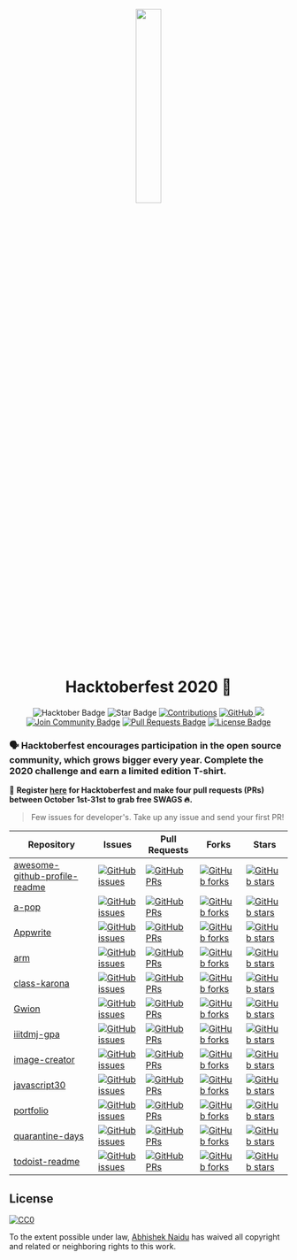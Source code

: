 <p align="center">
    <a href="https://hacktoberfest.digitalocean.com/">
        <img src="assets/hacktober-logo.svg" width="30%">
    </a>
</p>

<h1 align="center"> Hacktoberfest 2020 🎉</h1>

<div align="center">
<img src="https://img.shields.io/badge/hacktoberfest-2020-blueviolet" alt="Hacktober Badge"/>
<img src="https://img.shields.io/static/v1?label=%F0%9F%8C%9F&message=If%20Useful&style=style=flat&color=BC4E99" alt="Star Badge"/>
<a href="https://github.com/abhisheknaiidu" ><img src="https://img.shields.io/badge/Contributions-welcome-violet.svg?style=flat&logo=git" alt="Contributions" /></a>
<a href="https://github.com/abhisheknaiidu" ><img src="https://img.shields.io/github/followers/abhisheknaiidu.svg?label=Follow%20@abhisheknaiidu&style=social" alt="GitHub"/> </a>
<a href="https://twitter.com/abhisheknaiidu" ><img src="https://img.shields.io/twitter/follow/abhisheknaiidu.svg?style=social" /> </a>
<a href="https://discord.gg/XTW52Kt"><img src="https://img.shields.io/discord/733027681184251937.svg?style=flat&label=Join%20Community&color=7289DA" alt="Join Community Badge"/></a>
<a href="https://github.com/abhisheknaiidu/hacktoberfest2020/pulls"><img src="https://img.shields.io/github/issues-pr/abhisheknaiidu/hacktoberfest2020" alt="Pull Requests Badge"/></a>
<a href="https://github.com/abhisheknaiidu/hacktoberfest2020/blob/master/LICENSE"><img src="https://img.shields.io/github/license/abhisheknaiidu/hacktoberfest2020?color=2b9348" alt="License Badge"/></a>
</div>

### 🗣 Hacktoberfest encourages participation in the open source community, which grows bigger every year. Complete the 2020 challenge and earn a limited edition T-shirt.

📢 **Register [here](https://hacktoberfest.digitalocean.com) for Hacktoberfest and make four pull requests (PRs) between October 1st-31st to grab free SWAGS 🔥.**

> Few issues for developer's. Take up any issue and send your first PR! 

| Repository  | Issues  | Pull Requests  | Forks | Stars |
|---|---|---|---|---|
| [awesome-github-profile-readme](https://github.com/abhisheknaiidu/awesome-github-profile-readme)  | [![GitHub issues](https://img.shields.io/github/issues/abhisheknaiidu/awesome-github-profile-readme?color=pink&logo=github)](https://github.com/abhisheknaiidu/awesome-github-profile-readme/issues) | [![GitHub PRs](https://img.shields.io/github/issues-pr/abhisheknaiidu/awesome-github-profile-readme?style=social&logo=github)](https://github.com/abhisheknaiidu/awesome-github-profile-readme/pulls)  | [![GitHub forks](https://img.shields.io/github/forks/abhisheknaiidu/awesome-github-profile-readme?logo=git)](https://github.com/abhisheknaiidu/awesome-github-profile-readme/network) | [![GitHub stars](https://img.shields.io/github/stars/abhisheknaiidu/awesome-github-profile-readme?style=social&logo=github)](https://github.com/abhisheknaiidu/awesome-github-profile-readme/network) |
| [a-pop](https://github.com/abhisheknaiidu/a-pop/) | [![GitHub issues](https://img.shields.io/github/issues/abhisheknaiidu/a-pop?color=pink&logo=github)](https://github.com/abhisheknaiidu/a-pop/issues)  | [![GitHub PRs](https://img.shields.io/github/issues-pr/abhisheknaiidu/a-pop?style=social&logo=github)](https://github.com/abhisheknaiidu/a-pop/pulls)  | [![GitHub forks](https://img.shields.io/github/forks/abhisheknaiidu/a-pop?logo=git)](https://github.com/abhisheknaiidu/a-pop/network) | [![GitHub stars](https://img.shields.io/github/stars/abhisheknaiidu/a-pop?style=social&logo=github)](https://github.com/abhisheknaiidu/a-pop/network) |
| [Appwrite](https://github.com/appwrite/appwrite) | [![GitHub issues](https://img.shields.io/github/issues/appwrite/appwrite?color=pink&logo=github)](https://github.com/fennecdjay/Gwion/issues)  | [![GitHub PRs](https://img.shields.io/github/issues-pr/appwrite/appwrite?style=social&logo=github)](https://github.com/fennecdjay/Gwion/pulls) | [![GitHub forks](https://img.shields.io/github/forks/appwrite/appwrite?style=flat-square&logo=git)](https://github.com/appwrite/appwrite/network)  | [![GitHub stars](https://img.shields.io/github/stars/appwrite/appwrite?style=social&logo=github)](https://github.com/appwrite/appwrite/network)  | 
| [arm](https://github.com/abhisheknaiidu/arm) | [![GitHub issues](https://img.shields.io/github/issues/abhisheknaiidu/arm?color=pink&logo=github)](https://github.com/abhisheknaiidu/arm/issues)  | [![GitHub PRs](https://img.shields.io/github/issues-pr/abhisheknaiidu/arm?style=social&logo=github)](https://github.com/abhisheknaiidu/arm/pulls)  | [![GitHub forks](https://img.shields.io/github/forks/abhisheknaiidu/arm?style=flat-square&logo=git)](https://github.com/abhisheknaiidu/arm/network) | [![GitHub stars](https://img.shields.io/github/stars/abhisheknaiidu/arm?style=social&logo=github)](https://github.com/abhisheknaiidu/arm/network) |
| [class-karona](https://github.com/abhisheknaiidu/class-karona/) | [![GitHub issues](https://img.shields.io/github/issues/abhisheknaiidu/class-karona?color=pink&logo=github)](https://github.com/abhisheknaiidu/class-karona/issues)  | [![GitHub PRs](https://img.shields.io/github/issues-pr/abhisheknaiidu/class-karona?style=social&logo=github)](https://github.com/abhisheknaiidu/class-karona/pulls) | [![GitHub forks](https://img.shields.io/github/forks/abhisheknaiidu/class-karona?style=flat-square&logo=git)](https://github.com/abhisheknaiidu/class-karona/network) | [![GitHub stars](https://img.shields.io/github/stars/abhisheknaiidu/class-karona?style=social&logo=github)](https://github.com/abhisheknaiidu/class-karona/network) |
| [Gwion](https://github.com/fennecdjay/Gwion) | [![GitHub issues](https://img.shields.io/github/issues/fennecdjay/Gwion?color=pink&logo=github)](https://github.com/fennecdjay/Gwion/issues)  | [![GitHub PRs](https://img.shields.io/github/issues-pr/fennecdjay/Gwion?style=social&logo=github)](https://github.com/fennecdjay/Gwion/pulls) | [![GitHub forks](https://img.shields.io/github/forks/fennecdjay/Gwion?style=flat-square&logo=git)](https://github.com/fennecdjay/Gwion/network)  | [![GitHub stars](https://img.shields.io/github/stars/fennecdjay/Gwion?style=social&logo=github)](https://github.com/fennecdjay/Gwion/network)  |
| [iiitdmj-gpa](https://github.com/abhisheknaiidu/iiitdmj-gpa/) | [![GitHub issues](https://img.shields.io/github/issues/abhisheknaiidu/iiitdmj-gpa?color=pink&logo=github)](https://github.com/abhisheknaiidu/iiitdmj-gpa/issues)  | [![GitHub PRs](https://img.shields.io/github/issues-pr/abhisheknaiidu/iiitdmj-gpa?style=social&logo=github)](https://github.com/abhisheknaiidu/iiitdmj-gpa/pulls)  | [![GitHub forks](https://img.shields.io/github/forks/abhisheknaiidu/iiitdmj-gpa?logo=git)](https://github.com/abhisheknaiidu/iiitdmj-gpa/network) | [![GitHub stars](https://img.shields.io/github/stars/abhisheknaiidu/iiitdmj-gpa?style=social&logo=github)](https://github.com/abhisheknaiidu/iiitdmj-gpa/network) |
| [image-creator](https://github.com/abhisheknaiidu/image-creator) | [![GitHub issues](https://img.shields.io/github/issues/abhisheknaiidu/image-creator?color=pink&logo=github)](https://github.com/abhisheknaiidu/image-creator/issues)  | [![GitHub PRs](https://img.shields.io/github/issues-pr/abhisheknaiidu/image-creator?style=social&logo=github)](https://github.com/abhisheknaiidu/image-creator/pulls)  | [![GitHub forks](https://img.shields.io/github/forks/abhisheknaiidu/image-creator?style=flat-square&logo=git)](https://github.com/abhisheknaiidu/image-creator/network) | [![GitHub stars](https://img.shields.io/github/stars/abhisheknaiidu/image-creator?style=social&logo=github)](https://github.com/abhisheknaiidu/image-creator/network) |
| [javascript30](https://github.com/abhisheknaiidu/javascript30) | [![GitHub issues](https://img.shields.io/github/issues/abhisheknaiidu/javascript30?color=pink&logo=github)](https://github.com/abhisheknaiidu/javascript30/issues)  | [![GitHub PRs](https://img.shields.io/github/issues-pr/abhisheknaiidu/javascript30?style=social&logo=github)](https://github.com/abhisheknaiidu/javascript30/pulls) | [![GitHub forks](https://img.shields.io/github/forks/abhisheknaiidu/javascript30?style=flat-square&logo=git)](https://github.com/abhisheknaiidu/javascript30/network)  | [![GitHub stars](https://img.shields.io/github/stars/abhisheknaiidu/javascript30?style=social&logo=github)](https://github.com/abhisheknaiidu/javascript30/network)  |
| [portfolio](https://github.com/abhisheknaiidu/abhisheknaiidu.github.io/) | [![GitHub issues](https://img.shields.io/github/issues/abhisheknaiidu/abhisheknaiidu.github.io?color=pink&logo=github)](https://github.com/abhisheknaiidu/abhisheknaiidu.github.io/issues)  | [![GitHub PRs](https://img.shields.io/github/issues-pr/abhisheknaiidu/abhisheknaiidu.github.io?style=social&logo=github)](https://github.com/abhisheknaiidu/abhisheknaiidu.github.io/pulls)  | [![GitHub forks](https://img.shields.io/github/forks/abhisheknaiidu/abhisheknaiidu.github.io?logo=git)](https://github.com/abhisheknaiidu/abhisheknaiidu.github.io/network) | [![GitHub stars](https://img.shields.io/github/stars/abhisheknaiidu/abhisheknaiidu.github.io?style=social&logo=github)](https://github.com/abhisheknaiidu/abhisheknaiidu.github.io/network) |
| [quarantine-days](https://github.com/abhisheknaiidu/quarantine-days) | [![GitHub issues](https://img.shields.io/github/issues/abhisheknaiidu/quarantine-days?color=pink&logo=github)](https://github.com/abhisheknaiidu/quarantine-days/issues)  | [![GitHub PRs](https://img.shields.io/github/issues-pr/abhisheknaiidu/quarantine-days?style=social&logo=github)](https://github.com/abhisheknaiidu/quarantine-days/pulls)  | [![GitHub forks](https://img.shields.io/github/forks/abhisheknaiidu/quarantine-days?logo=git)](https://github.com/abhisheknaiidu/quarantine-days/network) | [![GitHub stars](https://img.shields.io/github/stars/abhisheknaiidu/quarantine-days?style=social&logo=github)](https://github.com/abhisheknaiidu/quarantine-days/network) |
| [todoist-readme](https://github.com/abhisheknaiidu/todoist-readme) | [![GitHub issues](https://img.shields.io/github/issues/abhisheknaiidu/todoist-readme?color=pink&logo=github)](https://github.com/abhisheknaiidu/todoist-readme/issues)  | [![GitHub PRs](https://img.shields.io/github/issues-pr/abhisheknaiidu/todoist-readme?style=social&logo=github)](https://github.com/abhisheknaiidu/todoist-readme/pulls)  | [![GitHub forks](https://img.shields.io/github/forks/abhisheknaiidu/todoist-readme?logo=git)](https://github.com/abhisheknaiidu/todoist-readme/network) | [![GitHub stars](https://img.shields.io/github/stars/abhisheknaiidu/todoist-readme?style=social&logo=github)](https://github.com/abhisheknaiidu/todoist-readme/network)


## License 

[![CC0](https://licensebuttons.net/p/zero/1.0/88x31.png)](https://creativecommons.org/publicdomain/zero/1.0/)

To the extent possible under law, [Abhishek Naidu](https://blog.abhisheknaidu.tech/) has waived all copyright and related or neighboring rights to this work.


